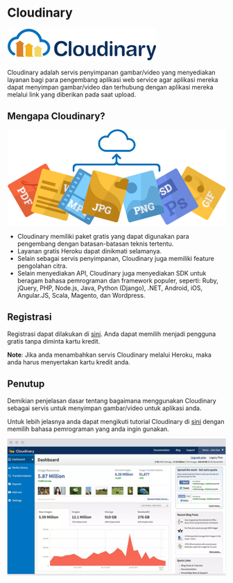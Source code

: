 # Cloudinary

![Image of Yaktocat](img/logo-e0df892053afd966cc0bfe047ba93ca4.png)

Cloudinary adalah servis penyimpanan gambar/video yang menyediakan layanan bagi para pengembang aplikasi web service agar aplikasi mereka dapat menyimpan gambar/video dan terhubung dengan aplikasi mereka melalui link yang diberikan pada saat upload.

## Mengapa Cloudinary?

![Image of Yaktocat](img/ico01-2x-c46107bff578208ee26087cf755735fa.png)

- Cloudinary memiliki paket gratis yang dapat digunakan para pengembang dengan batasan-batasan teknis tertentu.
- Layanan gratis Heroku dapat dinikmati selamanya.
- Selain sebagai servis penyimpanan, Cloudinary juga memiliki feature pengolahan citra.
- Selain menyediakan API, Cloudinary juga menyediakan SDK untuk beragam bahasa pemrograman dan framework populer, seperti: Ruby, jQuery, PHP, Node.js, Java, Python (Django), .NET, Android, iOS, Angular.JS, Scala, Magento, dan Wordpress.

## Registrasi
Registrasi dapat dilakukan di [sini](http://cloudinary.com/).
Anda dapat memilih menjadi pengguna gratis tanpa diminta kartu kredit.

**Note**: Jika anda menambahkan servis Cloudinary melalui Heroku, maka anda harus menyertakan kartu kredit anda.

## Penutup
Demikian penjelasan dasar tentang bagaimana menggunakan Cloudinary sebagai servis untuk menyimpan gambar/video untuk aplikasi anda.

Untuk lebih jelasnya anda dapat mengikuti tutorial Cloudinary di [sini](http://cloudinary.com/) dengan memilih bahasa pemrograman yang anda ingin gunakan.


![Image of Yaktocat](img/cloudinary_dashboard.png)
